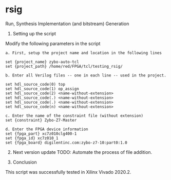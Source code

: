# rsig
Run, Synthesis Implementation (and bitstream) Generation

1. Setting up the script

Modify the following parameters in the script

	a. First, setup the project name and location in the following lines
	   
	set {project_name} zybo-auto-tcl
	set {project_path} /home/red/FPGA/tcl/testing_rsig/

	b. Enter all Verilog files -- one in each line -- used in the project.

	set hdl_source_code(0) top
	set hdl_source_code(1) op_assign
	set hdl_source_code(2) <name-without-extension>
	set hdl_source_code(.) <name-without-extension>
	set hdl_source_code(.) <name-without-extension>
	set hdl_source_code(n) <name-without-extension>

	c. Enter the name of the constraint file (without extension)
	set {constraint} Zybo-Z7-Master

	d. Enter the FPGA device information
	set {fpga_part} xc7z010clg400-1
	set {fpga_id} xc7z010_1
	set {fpga_board} digilentinc.com:zybo-z7-10:part0:1.0

2. Next version update
	TODO: Automate the process of file addition.

3. Conclusion

This script was successfully tested in Xilinx Vivado 2020.2.
